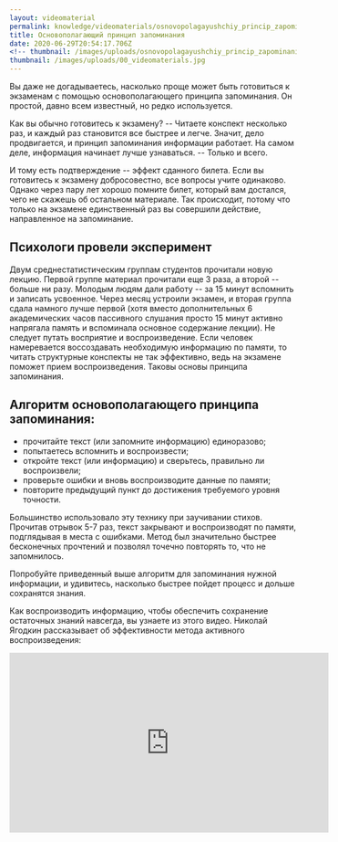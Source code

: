 ```yaml
---
layout: videomaterial
permalink: knowledge/videomaterials/osnovopolagayushchiy_princip_zapominaniya/index.html
title: Основополагающий принцип запоминания
date: 2020-06-29T20:54:17.706Z
<!-- thumbnail: /images/uploads/osnovopolagayushchiy_princip_zapominaniya-01.jpg -->
thumbnail: /images/uploads/00_videomaterials.jpg
---
```

Вы даже не догадываетесь, насколько проще может быть готовиться к экзаменам с помощью основополагающего принципа запоминания. Он простой, давно всем известный, но редко используется.

Как вы обычно готовитесь к экзамену? -- Читаете конспект несколько раз, и каждый раз становится все быстрее и легче. Значит, дело продвигается, и принцип запоминания информации работает. На самом деле, информация начинает лучше узнаваться. -- Только и всего. 

И тому есть подтверждение -- эффект сданного билета. Если вы готовитесь к экзамену добросовестно, все вопросы учите одинаково. Однако через пару лет хорошо помните билет, который вам достался, чего не скажешь об остальном материале. Так происходит, потому что только на экзамене единственный раз вы совершили действие, направленное на запоминание.

## Психологи провели эксперимент

Двум среднестатистическим группам студентов прочитали новую лекцию. Первой группе материал прочитали еще 3 раза, а второй -- больше ни разу. Молодым людям дали работу -- за 15 минут вспомнить и записать усвоенное. Через месяц устроили экзамен, и вторая группа сдала намного лучше первой (хотя вместо дополнительных 6 академических часов пассивного слушания просто 15 минут активно напрягала память и вспоминала основное содержание лекции). 
Не следует путать восприятие и воспроизведение. Если человек намеревается воссоздавать необходимую информацию по памяти, то читать структурные конспекты не так эффективно, ведь на экзамене поможет прием воспроизведения. Таковы основы принципа запоминания. 

## Алгоритм основополагающего принципа запоминания:

* прочитайте текст (или запомните информацию) единоразово;
* попытаетесь вспомнить и воспроизвести;
* откройте текст (или информацию) и сверьтесь, правильно ли воспроизвели;
* проверьте ошибки и вновь воспроизводите данные по памяти;
* повторите предыдущий пункт до достижения требуемого уровня точности.

Большинство использовало эту технику при заучивании стихов. Прочитав отрывок 5-7 раз, текст закрывают и воспроизводят по памяти, подглядывая в места с ошибками. Метод был значительно быстрее бесконечных прочтений и позволял точечно повторять то, что не запомнилось.

Попробуйте приведенный выше алгоритм для запоминания нужной информации, и удивитесь, насколько быстрее пойдет процесс и дольше сохранятся знания.

Как воспроизводить информацию, чтобы обеспечить сохранение остаточных знаний навсегда, вы узнаете из этого видео. Николай Ягодкин рассказывает об эффективности метода активного воспроизведения:

<iframe width="560" height="315" src="https://www.youtube.com/embed/aYxoVj7Vkjc" frameborder="0" allow="accelerometer; autoplay; encrypted-media; gyroscope; picture-in-picture" allowfullscreen></iframe>